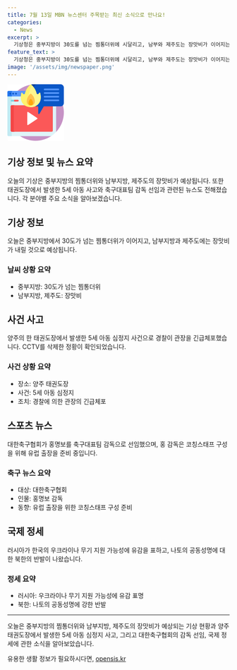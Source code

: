 ```yaml
---
title: 7월 13일 MBN 뉴스센터 주목받는 최신 소식으로 만나요!
categories:
  - News
excerpt: >
  기상청은 중부지방이 30도를 넘는 찜통더위에 시달리고, 남부와 제주도는 장맛비가 이어지는 주말을 맞이할 것으로 전망했다. 한편, 경기도 양주의 태권도장에서 5세 어린이가 심정지에 빠지게 한 관장이 긴급체포됐으며, 대한축구협회는 홍명보 대표팀 감독을 선임했다. 러시아는 한국의 우크라이나 무기 지원 가능성에 유감을 표했고, 북한은 나토 공동성명을 불법 문서로 규정하며 강하게 반발했다.
feature_text: >
  기상청은 중부지방이 30도를 넘는 찜통더위에 시달리고, 남부와 제주도는 장맛비가 이어지는 주말을 맞이할 것으로 전망했다. 한편, 경기도 양주의 태권도장에서 5세 어린이가 심정지에 빠지게 한 관장이 긴급체포됐으며, 대한축구협회는 홍명보 대표팀 감독을 선임했다. 러시아는 한국의 우크라이나 무기 지원 가능성에 유감을 표했고, 북한은 나토 공동성명을 불법 문서로 규정하며 강하게 반발했다.
image: '/assets/img/newspaper.png'
---
```


<p><img src="/assets/img/news.png" alt="rentncar 속보" /></p>

<h2>기상 정보 및 뉴스 요약</h2>

<p data-ke-size="size16">오늘의 기상은 중부지방의 찜통더위와 남부지방, 제주도의 장맛비가 예상됩니다. 또한 태권도장에서 발생한 5세 아동 사고와 축구대표팀 감독 선임과 관련된 뉴스도 전해졌습니다. 각 분야별 주요 소식을 알아보겠습니다.</p>

<h2 data-ke-size="size26">기상 정보</h2>

<p data-ke-size="size16">오늘은 중부지방에서 30도가 넘는 찜통더위가 이어지고, 남부지방과 제주도에는 장맛비가 내릴 것으로 예상됩니다.</p>

<h3>날씨 상황 요약</h3>

<ul>
    <li>중부지방: 30도가 넘는 찜통더위</li>
    <li>남부지방, 제주도: 장맛비</li>
</ul>

<h2 data-ke-size="size26">사건 사고</h2>

<p data-ke-size="size16">양주의 한 태권도장에서 발생한 5세 아동 심정지 사건으로 경찰이 관장을 긴급체포했습니다. CCTV를 삭제한 정황이 확인되었습니다.</p>

<h3>사건 상황 요약</h3>

<ul>
    <li>장소: 양주 태권도장</li>
    <li>사건: 5세 아동 심정지</li>
    <li>조치: 경찰에 의한 관장의 긴급체포</li>
</ul>

<h2 data-ke-size="size26">스포츠 뉴스</h2>

<p data-ke-size="size16">대한축구협회가 홍명보를 축구대표팀 감독으로 선임했으며, 홍 감독은 코칭스태프 구성을 위해 유럽 출장을 준비 중입니다.</p>

<h3>축구 뉴스 요약</h3>

<ul>
    <li>대상: 대한축구협회</li>
    <li>인물: 홍명보 감독</li>
    <li>동향: 유럽 출장을 위한 코칭스태프 구성 준비</li>
</ul>

<h2 data-ke-size="size26">국제 정세</h2>

<p data-ke-size="size16">러시아가 한국의 우크라이나 무기 지원 가능성에 유감을 표하고, 나토의 공동성명에 대한 북한의 반발이 나왔습니다.</p>

<h3>정세 요약</h3>

<ul>
    <li>러시아: 우크라이나 무기 지원 가능성에 유감 표명</li>
    <li>북한: 나토의 공동성명에 강한 반발</li>
</ul>

<hr>

<p data-ke-size="size16">오늘은 중부지방의 찜통더위와 남부지방, 제주도의 장맛비가 예상되는 기상 현황과 양주 태권도장에서 발생한 5세 아동 심정지 사고, 그리고 대한축구협회의 감독 선임, 국제 정세에 관한 소식을 알아보았습니다.</p>
유용한 생활 정보가 필요하시다면, <a href="https://opensis.kr" rel="dofollow">opensis.kr</a>


